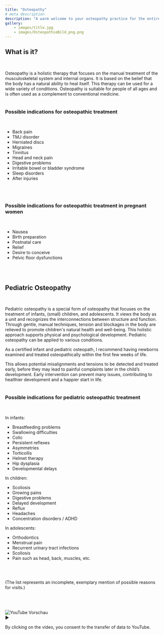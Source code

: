 ```yaml
---
title: "Osteopathy"
# meta description
description: "A warm welcome to your osteopathy practice for the entire family in Stuttgart! Specializing in infants, children, and women before and after childbirth."
gallery:
    - images/title.jpg
    - images/OsteopathieBild_png.png
---
```


## What is it?
<br>

Osteopathy is a holistic therapy that focuses on the manual treatment of the musculoskeletal system and internal organs. It is based on the belief that the body has a natural ability to heal itself. This therapy can be used for a wide variety of conditions. Osteopathy is suitable for people of all ages and is often used as a complement to conventional medicine.
<br>
<br>

### Possible indications for osteopathic treatment
<br>

* Back pain
* TMJ disorder
* Herniated discs
* Migraines
* Tinnitus
* Head and neck pain
* Digestive problems
* Irritable bowel or bladder syndrome
* Sleep disorders
* After injuries
<br>
<br>

### Possible indications for osteopathic treatment in pregnant women
<br>

* Nausea
* Birth preparation
* Postnatal care
* Relief
* Desire to conceive
* Pelvic floor dysfunctions
<br>
<br>

## Pediatric Osteopathy
<br>

Pediatric osteopathy is a special form of osteopathy that focuses on the treatment of infants, (small) children, and adolescents. It views the body as a unit and recognizes the interconnections between structure and function. Through gentle, manual techniques, tension and blockages in the body are relieved to promote children's natural health and well-being. This holistic approach supports physical and psychological development. Pediatric osteopathy can be applied to various conditions.

As a certified infant and pediatric osteopath, I recommend having newborns examined and treated osteopathically within the first few weeks of life.

This allows potential misalignments and tensions to be detected and treated early, before they may lead to painful complaints later in the child’s development. Early intervention can prevent many issues, contributing to healthier development and a happier start in life.
<br>
<br>

### Possible indications for pediatric osteopathic treatment
<br>

In infants:

* Breastfeeding problems
* Swallowing difficulties
* Colic
* Persistent reflexes
* Asymmetries
* Torticollis
* Helmet therapy
* Hip dysplasia
* Developmental delays

In children:

* Scoliosis
* Growing pains
* Digestive problems
* Delayed development
* Reflux
* Headaches
* Concentration disorders / ADHD

In adolescents:

* Orthodontics
* Menstrual pain
* Recurrent urinary tract infections
* Scoliosis
* Pain such as head, back, muscles, etc.
<br>
<br>

(The list represents an incomplete, exemplary mention of possible reasons for visits.)
 
<br>
<br>
<br>

<div class="youtube-placeholder" data-ytid="BU27TUPikaw" onclick="loadYoutube(this)">
  <div class="thumbnail">
    <img src="https://img.youtube.com/vi/BU27TUPikaw/hqdefault.jpg" alt="YouTube Vorschau">
    <div class="play-button">▶</div>
  </div>
  <p>By clicking on the video, you consent to the transfer of data to YouTube.</p>
</div>
